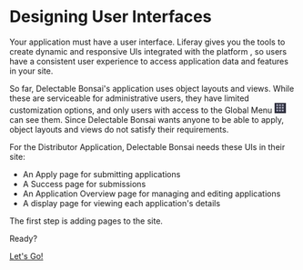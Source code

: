 # Designing User Interfaces

Your application must have a user interface. Liferay gives you the tools to create dynamic and responsive UIs integrated with the platform <!--ALT: sites-->, so users have a consistent user experience to access application data and features in your site.

So far, Delectable Bonsai's application uses object layouts and views. While these are serviceable for administrative users, they have limited customization options, and only users with access to the Global Menu ![Global Menu](../images/icon-applications-menu.png) can see them. Since Delectable Bonsai wants anyone to be able to apply, object layouts and views do not satisfy their requirements.

<!-- Transition -->

For the Distributor Application, Delectable Bonsai needs these UIs in their site:

* An Apply page for submitting applications
* A Success page for submissions
* An Application Overview page for managing and editing applications
* A display page for viewing each application's details

<!-- Put screenshots of the four pages here. They can be reduced so you have four pages in four quadrants. -Rich --> 

The first step is adding pages to the site.

Ready?

[Let's Go!](./designing-user-interfaces/adding-pages-for-distributor-application.md)
